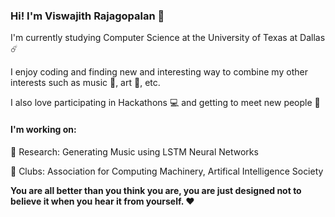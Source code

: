 ### Hi! I'm Viswajith Rajagopalan 👋

I'm currently studying Computer Science at the University of Texas at Dallas ☄️

I enjoy coding and finding new and interesting way to combine my other interests such as music 🎵, art 🎨, etc.

I also love participating in Hackathons 💻 and getting to meet new people 🤙

#### I'm working on:

🔭 Research: Generating Music using LSTM Neural Networks

👯 Clubs: Association for Computing Machinery, Artifical Intelligence Society

**You are all better than you think you are, you are just designed not to believe it when you hear it from yourself. ❤️**

<!--
**ViswajithRajagopalan/ViswajithRajagopalan** is a ✨ _special_ ✨ repository because its `README.md` (this file) appears on your GitHub profile.



